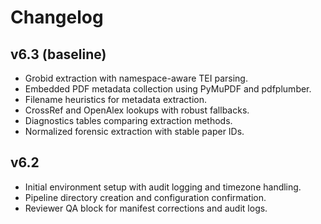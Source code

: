 # Changelog

## v6.3 (baseline)
- Grobid extraction with namespace-aware TEI parsing.
- Embedded PDF metadata collection using PyMuPDF and pdfplumber.
- Filename heuristics for metadata extraction.
- CrossRef and OpenAlex lookups with robust fallbacks.
- Diagnostics tables comparing extraction methods.
- Normalized forensic extraction with stable paper IDs.

## v6.2
- Initial environment setup with audit logging and timezone handling.
- Pipeline directory creation and configuration confirmation.
- Reviewer QA block for manifest corrections and audit logs.

